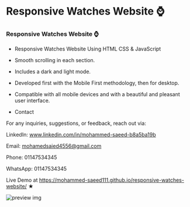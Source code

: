 # Responsive Watches Website ⌚
### Responsive Watches Website ⌚

- Responsive Watches Website Using HTML CSS & JavaScript
- Smooth scrolling in each section.
- Includes a dark and light mode.
- Developed first with the Mobile First methodology, then for desktop.
- Compatible with all mobile devices and with a beautiful and pleasant user interface.

- Contact

For any inquiries, suggestions, or feedback, reach out via:

 LinkedIn: www.linkedin.com/in/mohammed-saeed-b8a5ba19b

 Email: mohamedsaied4556@gmail.com

 Phone: 01147534345

 WhatsApp: 01147534345

Live Demo at https://mohammed-saeed111.github.io/responsive-watches-website/ ★
     
![preview img](/preview.png)
